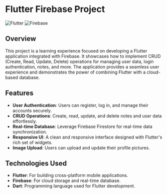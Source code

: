 # Flutter Firebase Project

![Flutter](https://img.shields.io/badge/Flutter-2.8.0-blue)
![Firebase](https://img.shields.io/badge/Firebase-8.0.0-yellow)

## Overview

This project is a learning experience focused on developing a Flutter application integrated with Firebase. It showcases how to implement CRUD (Create, Read, Update, Delete) operations for managing user data, login authentication, notes, and more. The application provides a seamless user experience and demonstrates the power of combining Flutter with a cloud-based database.

## Features

- **User Authentication**: Users can register, log in, and manage their accounts securely.
- **CRUD Operations**: Create, read, update, and delete notes and user data effortlessly.
- **Real-time Database**: Leverage Firebase Firestore for real-time data synchronization.
- **Responsive UI**: A clean and responsive interface designed with Flutter's rich set of widgets.
- **Image Upload**: Users can upload and update their profile pictures.

## Technologies Used
- **Flutter**: For building cross-platform mobile applications.
- **Firebase**: For cloud storage and real-time database.
- **Dart**: Programming language used for Flutter development.
